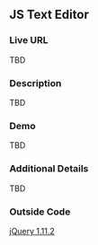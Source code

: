 ## JS Text Editor

### Live URL

TBD

### Description

TBD

### Demo

TBD

### Additional Details

TBD

### Outside Code

[jQuery 1.11.2](http://jquery.com/)
